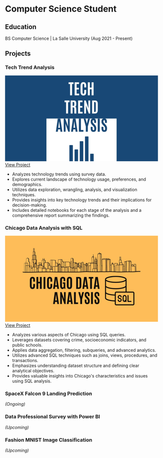 # Computer Science Student

## Education
BS Computer Science | La Salle University (Aug 2021 - Present)

## Projects
### **Tech Trend Analysis**
[![alt Tech Trend Analysis](assets/img/tech-trend-analysis.jpg)](https://github.com/rjacaac211/Tech-Trend-Analysis)
[View Project](https://github.com/rjacaac211/Tech-Trend-Analysis)
- Analyzes technology trends using survey data.
- Explores current landscape of technology usage, preferences, and demographics.
- Utilizes data exploration, wrangling, analysis, and visualization techniques.
- Provides insights into key technology trends and their implications for decision-making.
- Includes detailed notebooks for each stage of the analysis and a comprehensive report summarizing the findings.

### **Chicago Data Analysis with SQL**
[![alt Chicago Data Analysis](assets/img/chicago-data-analysis.jpg)](https://github.com/rjacaac211/Chicago-Data-Analysis-with-SQL)
[View Project](https://github.com/rjacaac211/Chicago-Data-Analysis-with-SQL)
- Analyzes various aspects of Chicago using SQL queries.
- Leverages datasets covering crime, socioeconomic indicators, and public schools.
- Applies data aggregation, filtering, subqueries, and advanced analytics.
- Utilizes advanced SQL techniques such as joins, views, procedures, and transactions.
- Emphasizes understanding dataset structure and defining clear analytical objectives.
- Provides valuable insights into Chicago's characteristics and issues using SQL analysis.

### **SpaceX Falcon 9 Landing Prediction**
_(Ongoing)_

### **Data Professional Survey with Power BI**
_(Upcoming)_

### **Fashion MNIST Image Classification**
_(Upcoming)_
